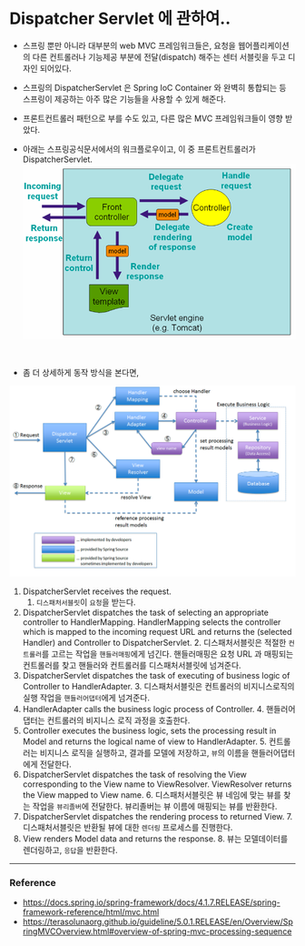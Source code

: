 # Dispatcher Servlet 에 관하여..

- 스프링 뿐만 아니라 대부분의 web MVC 프레임워크들은, 요청을 웹어플리케이션의 다른 컨트롤러나 기능제공 부분에 전달(dispatch) 해주는 센터 서블릿을 두고 디자인 되어있다.
- 스프링의 DispatcherServlet 은 Spring IoC Container 와 완벽히 통합되는 등 스프링이 제공하는 아주 많은 기능들을 사용할 수 있게 해준다.
- 프론트컨트롤러 패턴으로 부를 수도 있고, 다른 많은 MVC 프레임워크들이 영향 받았다.

- 아래는 스프링공식문서에서의 워크플로우이고, 이 중 프론트컨트롤러가 DispatcherServlet.
![img1.png](../zdata/dispatcherServletWorkflowOfficial.png)

<br> 

- 좀 더 상세하게 동작 방식을 본다면,

![img2.png](../zdata/dispatcherServletWorkflowDetail.png)

1. DispatcherServlet receives the request.
   1. `디스패처서블릿`이 `요청`을 받는다.
2. DispatcherServlet dispatches the task of selecting an appropriate controller to HandlerMapping. HandlerMapping selects the controller which is mapped to the incoming request URL and returns the (selected Handler) and Controller to DispatcherServlet.
   2. 디스패처서블릿은 적절한 `컨트롤러`를 고르는 작업을 `핸들러매핑`에게 넘긴다. 핸들러매핑은 요청 URL 과 매핑되는 컨트롤러를 찾고 핸들러와 컨트롤러를 디스패처서블릿에 넘겨준다. 
3. DispatcherServlet dispatches the task of executing of business logic of Controller to HandlerAdapter.
   3. 디스패처서블릿은 컨트롤러의 비지니스로직의 실행 작업을 `핸들러어댑터`에게 넘겨준다.
4. HandlerAdapter calls the business logic process of Controller.
   4. 핸들러어댑터는 컨트롤러의 비지니스 로직 과정을 호출한다.
5. Controller executes the business logic, sets the processing result in Model and returns the logical name of view to HandlerAdapter.
   5. 컨트롤러는 비지니스 로직을 실행하고, 결과를 모델에 저장하고, `뷰`의 이름을 핸들러어댑터에게 전달한다. 
6. DispatcherServlet dispatches the task of resolving the View corresponding to the View name to ViewResolver. ViewResolver returns the View mapped to View name.
   6. 디스패처서블릿은 뷰 네임에 맞는 뷰를 찾는 작업을 `뷰리졸버`에 전달한다. 뷰리졸버는 뷰 이름에 매핑되는 뷰를 반환한다.
7. DispatcherServlet dispatches the rendering process to returned View.
   7. 디스패처서블릿은 반환될 뷰에 대한 `렌더링` 프로세스를 진행한다. 
8. View renders Model data and returns the response.
   8. 뷰는 모델데이터를 렌더링하고, `응답`을 반환한다.


---

### Reference
- https://docs.spring.io/spring-framework/docs/4.1.7.RELEASE/spring-framework-reference/html/mvc.html
- https://terasolunaorg.github.io/guideline/5.0.1.RELEASE/en/Overview/SpringMVCOverview.html#overview-of-spring-mvc-processing-sequence

